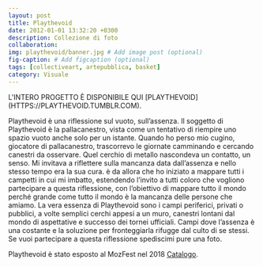 ```yaml
---
layout: post
title: Playthevoid
date: 2012-01-01 13:32:20 +0300
description: Collezione di foto
collaboration:
img: playthevoid/banner.jpg # Add image post (optional)
fig-caption: # Add figcaption (optional)
tags: [collectiveart, artepubblica, basket]
category: Visuale
---
```


<span style="text-transform: uppercase">
L'intero progetto è disponibile qui [playthevoid](https://playthevoid.tumblr.com).
</span>



Playthevoid è una riflessione sul vuoto, sull’assenza.
Il soggetto di Playthevoid è la pallacanestro, vista come un tentativo di riempire uno spazio vuoto anche solo per un istante.
Quando ho perso mio cugino, giocatore di pallacanestro, trascorrevo le giornate camminando e cercando canestri da osservare. Quel cerchio di metallo nascondeva un contatto, un senso. Mi invitava a riflettere sulla mancanza data dall’assenza e nello stesso tempo era la sua cura. è da allora che ho iniziato a mappare tutti i campetti in cui mi imbatto, estendendo l’invito a tutti coloro che vogliono partecipare a questa riflessione, con l’obiettivo di mappare tutto il mondo perché grande come tutto il mondo è la mancanza delle persone che amiamo.
La vera essenza di Playthevoid sono i campi periferici, privati o pubblici, a volte semplici cerchi appesi a un muro, canestri lontani dal mondo di aspettative e successo dei tornei ufficiali. Campi dove l’assenza è una costante  e la soluzione per fronteggiarla rifugge dal culto di se stessi.
Se vuoi partecipare a questa riflessione  spediscimi pure una foto.

Playthevoid è stato esposto al MozFest nel 2018 [Catalogo](https://issuu.com/mozfest/docs/mozillafestival_art_data_online_cat).
